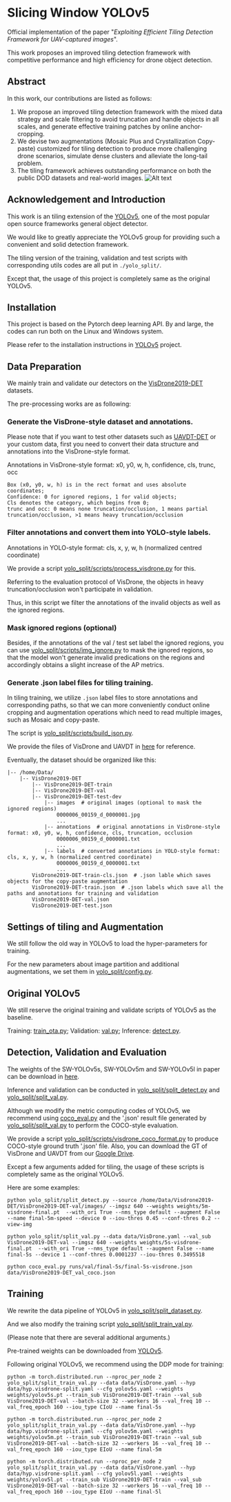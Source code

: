 
# Slicing Window YOLOv5
Official implementation of the paper "*Exploiting Efficient Tiling Detection Framework for UAV-captured images*".

This work proposes an improved tiling detection framework with competitive performance and high efficiency 
for drone object detection.


## Abstract
In this work, our contributions are listed as follows:
1) We propose an improved tiling detection framework with the mixed data strategy and scale filtering 
to avoid truncation and handle objects in all scales, and generate effective training patches by online anchor-cropping.
2) We devise two augmentations (Mosaic Plus and Crystallization Copy-paste) customized for tiling detection 
to produce more challenging drone scenarios, simulate dense clusters and alleviate the long-tail problem. 
3) The tiling framework achieves outstanding performance on both the public DOD datasets and real-world images.
![Alt text](utils/framework.PNG)


## Acknowledgement and Introduction
This work is an tiling extension of the [YOLOv5](https://github.com/ultralytics/yolov5), one of the most popular 
open source frameworks general object detector.

We would like to greatly appreciate the YOLOv5 group for providing such a convenient and solid detection framework.

The tiling version of the training, validation and test scripts with corresponding utils codes are all put in `./yolo_split/`.

Except that, the usage of this project is completely same as the original YOLOv5. 


## Installation
This project is based on the Pytorch deep learning API.
By and large, the codes can run both on the Linux and Windows system.

Please refer to the installation instructions in [YOLOv5](https://github.com/ultralytics/yolov5) project.


## Data Preparation
We mainly train and validate our detectors on the [VisDrone2019-DET](http://aiskyeye.com/download/) datasets.

The pre-processing works are as following:

### Generate the VisDrone-style dataset and annotations.

Please note that if you want to test other datasets such as [UAVDT-DET](https://sites.google.com/view/grli-uavdt) or your custom data, 
first you need to convert their data structure and annotations into the VisDrone-style format.

Annotations in VisDrone-style format: x0, y0, w, h, confidence, cls, trunc, occ

    Box (x0, y0, w, h) is in the rect format and uses absolute coordinates;
    Confidence: 0 for ignored regions, 1 for valid objects;
    Cls denotes the category, which begins from 0;
    trunc and occ: 0 means none truncation/occlusion, 1 means partial truncation/occlusion, >1 means heavy truncation/occlusion


### Filter annotations and convert them into YOLO-style labels.

Annotations in YOLO-style format: cls, x, y, w, h (normalized centred coordinate)

We provide a script [yolo_split/scripts/process_visdrone.py](yolo_split/scripts/process_visdrone.py) for this.

Referring to the evaluation protocol of VisDrone, 
the objects in heavy truncation/occlusion won't participate in validation.

Thus, in this script we filter the annotations of the invalid objects as well as the ignored regions.

### Mask ignored regions (optional)

Besides, if the annotations of the val / test set label the ignored regions, 
you can use [yolo_split/scripts/img_ignore.py](yolo_split/scripts/img_ignore.py) to mask the ignored regions,
so that the model won't generate invalid predications on the regions and accordingly obtains a slight increase of the AP metrics.

### Generate .json label files for tiling training.
In tiling training, we utilize `.json` label files to store annotations and corresponding paths, 
so that we can more conveniently conduct online cropping and augmentation operations which need to read multiple images, 
such as Mosaic and copy-paste.

The script is [yolo_split/scripts/build_json.py](yolo_split/scripts/build_json.py).

We provide the files of VisDrone and UAVDT in [here](https://drive.google.com/drive/folders/10s3qfPAIWJ2nMKy_oJALFmdY8nfDEpBB?usp=sharing) for reference.

Eventually, the dataset should be organized like this:
```
|-- /home/Data/
    |-- VisDrone2019-DET
        |-- VisDrone2019-DET-train
        |-- VisDrone2019-DET-val
        |-- VisDrone2019-DET-test-dev
            |-- images  # original images (optional to mask the ignored regions)
                0000006_00159_d_0000001.jpg
                ...
            |-- annotations  # original annotations in VisDrone-style format: x0, y0, w, h, confidence, cls, truncation, occlusion
                0000006_00159_d_0000001.txt  
                ...
            |-- labels  # converted annotations in YOLO-style format: cls, x, y, w, h (normalized centred coordinate)
                0000006_00159_d_0000001.txt  
                ...
        VisDrone2019-DET-train-cls.json  # .json lable which saves objects for the copy-paste augmentation
        VisDrone2019-DET-train.json  # .json labels which save all the paths and annotations for training and validation
        VisDrone2019-DET-val.json
        VisDrone2019-DET-test.json
```

## Settings of tiling and Augmentation
We still follow the old way in YOLOv5 to load the hyper-parameters for training.

For the new parameters about image partition and additional augmentations, 
we set them in [yolo_split/config.py](yolo_split/config.py).


## Original YOLOv5
We still reserve the original training and validate scripts of YOLOv5 as the baseline.

Training: [train_ota.py](train_ota.py); Validation: [val.py](val.py); Inference: [detect.py](detect.py).


## Detection, Validation and Evaluation 
The weights of the SW-YOLOv5s, SW-YOLOv5m and SW-YOLOv5l in paper can be download in [here](https://drive.google.com/drive/folders/1BH4SMAMd1uFqHiSlPAR-P9MDHFikKJIK?usp=sharing).

Inference and validation can be conducted in [yolo_split/split_detect.py](yolo_split/split_detec.py) and [yolo_split/split_val.py](yolo_split/split_val.py).

Although we modify the metric computing codes of YOLOv5, 
we recommend using [coco_eval.py](coco_eval.py) and 
the '.json' result file generated by [yolo_split/split_val.py](yolo_split/split_val.py) 
to perform the COCO-style evaluation.

We provide a script [yolo_split/scripts/visdrone_coco_format.py](yolo_split/scripts/visdrone_coco_format.py) to produce COCO-style ground truth '.json' file.
Also, you can download the GT of VisDrone and UAVDT from our [Google Drive](https://drive.google.com/drive/folders/1Tdhr617aPBos3-DfMgCpf7G00TSwsbJn?usp=sharing).

Except a few arguments added for tiling, the usage of these scripts is completely same as the original YOLOv5.

Here are some examples:

```
python yolo_split/split_detect.py --source /home/Data/Visdrone2019-DET/VisDrone2019-DET-val/images/ --imgsz 640 --weights weights/5m-visdrone-final.pt  --with_ori True --nms_type default --augment False --name final-5m-speed --device 0 --iou-thres 0.45 --conf-thres 0.2 --view-img

python yolo_split/split_val.py --data data/VisDrone.yaml --val_sub VisDrone2019-DET-val --imgsz 640 --weights weights/5s-visdrone-final.pt  --with_ori True --nms_type default --augment False --name final-5s --device 1 --conf-thres 0.0001237 --iou-thres 0.3495518

python coco_eval.py runs/val/final-5s/final-5s-visdrone.json data/VisDrone2019-DET_val_coco.json
```

## Training
We rewrite the data pipeline of YOLOv5 in [yolo_split/split_dataset.py](yolo_split/split_dataset.py).

And we also modify the training script [yolo_split/split_train_val.py](yolo_split/split_train_val.py).

(Please note that there are several additional arguments.)

Pre-trained weights can be downloaded from [YOLOv5](https://github.com/ultralytics/yolov5).

Following original YOLOv5, we recommend using the DDP mode for training:
```
python -m torch.distributed.run --nproc_per_node 2 yolo_split/split_train_val.py --data data/VisDrone.yaml --hyp data/hyp.visdrone-split.yaml --cfg yolov5s.yaml --weights weights/yolov5s.pt --train_sub VisDrone2019-DET-train --val_sub VisDrone2019-DET-val --batch-size 32 --workers 16 --val_freq 10 --val_freq_epoch 160 --iou_type CIoU --name final-5s

python -m torch.distributed.run --nproc_per_node 2 yolo_split/split_train_val.py --data data/VisDrone.yaml --hyp data/hyp.visdrone-split.yaml --cfg yolov5m.yaml --weights weights/yolov5m.pt --train_sub VisDrone2019-DET-train --val_sub VisDrone2019-DET-val --batch-size 32 --workers 16 --val_freq 10 --val_freq_epoch 160 --iou_type EIoU --name final-5m

python -m torch.distributed.run --nproc_per_node 2 yolo_split/split_train_val.py --data data/VisDrone.yaml --hyp data/hyp.visdrone-split.yaml --cfg yolov5l.yaml --weights weights/yolov5l.pt --train_sub VisDrone2019-DET-train --val_sub VisDrone2019-DET-val --batch-size 32 --workers 16 --val_freq 10 --val_freq_epoch 160 --iou_type EIoU --name final-5l
```

